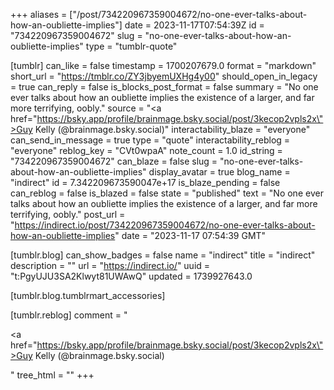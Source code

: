 +++
aliases = ["/post/734220967359004672/no-one-ever-talks-about-how-an-oubliette-implies"]
date = 2023-11-17T07:54:39Z
id = "734220967359004672"
slug = "no-one-ever-talks-about-how-an-oubliette-implies"
type = "tumblr-quote"

[tumblr]
can_like = false
timestamp = 1700207679.0
format = "markdown"
short_url = "https://tmblr.co/ZY3jbyemUXHg4y00"
should_open_in_legacy = true
can_reply = false
is_blocks_post_format = false
summary = "No one ever talks about how an oubliette implies the existence of a larger, and far more terrifying, oobly."
source = "<a href=\"https://bsky.app/profile/brainmage.bsky.social/post/3kecop2vpls2x\">Guy Kelly (@brainmage.bsky.social)</a>"
interactability_blaze = "everyone"
can_send_in_message = true
type = "quote"
interactability_reblog = "everyone"
reblog_key = "CVt0wpaA"
note_count = 1.0
id_string = "734220967359004672"
can_blaze = false
slug = "no-one-ever-talks-about-how-an-oubliette-implies"
display_avatar = true
blog_name = "indirect"
id = 7.342209673590047e+17
is_blaze_pending = false
can_reblog = false
is_blazed = false
state = "published"
text = "No one ever talks about how an oubliette implies the existence of a larger, and far more terrifying, oobly."
post_url = "https://indirect.io/post/734220967359004672/no-one-ever-talks-about-how-an-oubliette-implies"
date = "2023-11-17 07:54:39 GMT"

[tumblr.blog]
can_show_badges = false
name = "indirect"
title = "indirect"
description = ""
url = "https://indirect.io/"
uuid = "t:PgyUJU3SA2Klwyt81UWAwQ"
updated = 1739927643.0

[tumblr.blog.tumblrmart_accessories]

[tumblr.reblog]
comment = "<p><a href=\"https://bsky.app/profile/brainmage.bsky.social/post/3kecop2vpls2x\">Guy Kelly (@brainmage.bsky.social)</a></p>"
tree_html = ""
+++
